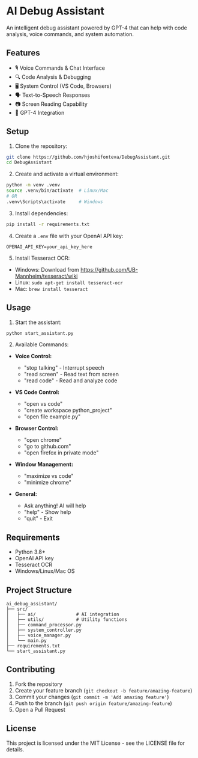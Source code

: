 # AI Debug Assistant

An intelligent debug assistant powered by GPT-4 that can help with code analysis, voice commands, and system automation.

## Features

- 🎙️ Voice Commands & Chat Interface
- 🔍 Code Analysis & Debugging
- 🖥️ System Control (VS Code, Browsers)
- 🗣️ Text-to-Speech Responses
- 📷 Screen Reading Capability
- 🧠 GPT-4 Integration

## Setup

1. Clone the repository:
```bash
git clone https://github.com/hjoshifonteva/DebugAssistant.git
cd DebugAssistant
```

2. Create and activate a virtual environment:
```bash
python -m venv .venv
source .venv/bin/activate  # Linux/Mac
# OR
.venv\Scripts\activate     # Windows
```

3. Install dependencies:
```bash
pip install -r requirements.txt
```

4. Create a `.env` file with your OpenAI API key:
```
OPENAI_API_KEY=your_api_key_here
```

5. Install Tesseract OCR:
- Windows: Download from https://github.com/UB-Mannheim/tesseract/wiki
- Linux: `sudo apt-get install tesseract-ocr`
- Mac: `brew install tesseract`

## Usage

1. Start the assistant:
```bash
python start_assistant.py
```

2. Available Commands:
- **Voice Control:**
  - "stop talking" - Interrupt speech
  - "read screen" - Read text from screen
  - "read code" - Read and analyze code

- **VS Code Control:**
  - "open vs code"
  - "create workspace python_project"
  - "open file example.py"

- **Browser Control:**
  - "open chrome"
  - "go to github.com"
  - "open firefox in private mode"

- **Window Management:**
  - "maximize vs code"
  - "minimize chrome"

- **General:**
  - Ask anything! AI will help
  - "help" - Show help
  - "quit" - Exit

## Requirements

- Python 3.8+
- OpenAI API key
- Tesseract OCR
- Windows/Linux/Mac OS

## Project Structure

```
ai_debug_assistant/
├── src/
│   ├── ai/               # AI integration
│   ├── utils/            # Utility functions
│   ├── command_processor.py
│   ├── system_controller.py
│   ├── voice_manager.py
│   └── main.py
├── requirements.txt
└── start_assistant.py
```

## Contributing

1. Fork the repository
2. Create your feature branch (`git checkout -b feature/amazing-feature`)
3. Commit your changes (`git commit -m 'Add amazing feature'`)
4. Push to the branch (`git push origin feature/amazing-feature`)
5. Open a Pull Request

## License

This project is licensed under the MIT License - see the LICENSE file for details.
